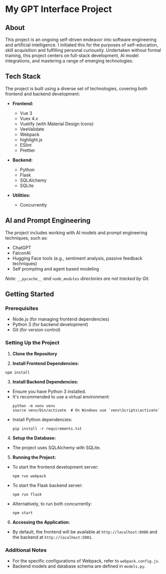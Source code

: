 # My GPT Interface Project

## About
This project is an ongoing self-driven endeavor into software engineering and artificial intelligence. I initiated this for the purposes of self-education, skill acquisition and fulfilling personal curiousity. Undertaken without formal training, this project centers on full-stack development, AI model integrations, and mastering a range of emerging technologies.

## Tech Stack
The project is built using a diverse set of technologies, covering both frontend and backend development:

- **Frontend:**
  - Vue 3
  - Vuex 4.x
  - Vuetify (with Material Design Icons)
  - VeeValidate
  - Webpack
  - highlight.js
  - ESlint
  - Prettier

- **Backend:**
  - Python
  - Flask
  - SQLAlchemy
  - SQLite

- **Utilities:**
  - Concurrently

## AI and Prompt Engineering
The project includes working with AI models and prompt engineering techniques, such as:
- ChatGPT
- FalconAI
- Hugging Face tools (e.g., sentiment analysis, passive feedback techniques)
- Self prompting and agent based modeling


*Note: `__pycache__` and `node_modules` directories are not tracked by Git.*


## Getting Started

### Prerequisites
- Node.js (for managing frontend dependencies)
- Python 3 (for backend development)
- Git (for version control)

### Setting Up the Project

1. **Clone the Repository**


2. **Install Frontend Dependencies:**
  ```
  npm install
  ```

3. **Install Backend Dependencies:**
- Ensure you have Python 3 installed.
- It's recommended to use a virtual environment:
  ```
  python -m venv venv
  source venv/bin/activate  # On Windows use `venv\Scripts\activate`
  ```
- Install Python dependencies:
  ```
  pip install -r requirements.txt
  ```

4. **Setup the Database:**
- The project uses SQLAlchemy with SQLite. 

5. **Running the Project:**
- To start the frontend development server:
  ```
  npm run webpack
  ```
- To start the Flask backend server:
  ```
  npm run flask
  ```
- Alternatively, to run both concurrently:
  ```
  npm start
  ```

6. **Accessing the Application:**
- By default, the frontend will be available at `http://localhost:8080` and the backend at `http://localhost:5001`.

### Additional Notes
- For the specific configurations of Webpack, refer to `webpack.config.js`.
- Backend models and database schema are defined in `models.py`.


